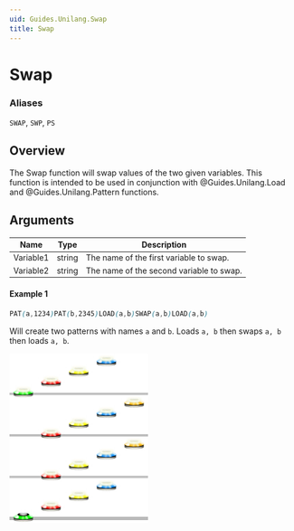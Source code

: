 ```yaml
---
uid: Guides.Unilang.Swap
title: Swap
---
```


# Swap
### Aliases
`SWAP`, `SWP`, `PS`

## Overview
The Swap function will swap values of the two given variables. This function is intended to be used in conjunction with @Guides.Unilang.Load and @Guides.Unilang.Pattern functions.

## Arguments
| Name      | Type        | Description                              |
| --------- | ----------- | ---------------------------------------- |
| Variable1 | string      | The name of the first variable to swap.  |
| Variable2 | string      | The name of the second variable to swap. |

#### Example 1
```css
PAT(a,1234)PAT(b,2345)LOAD(a,b)SWAP(a,b)LOAD(a,b)
```
Will create two patterns with names `a` and `b`. Loads `a, b` then swaps `a, b` then loads `a, b`.

<img src="example1.png" alt="Load Example 1" style="width:245px;"/>
